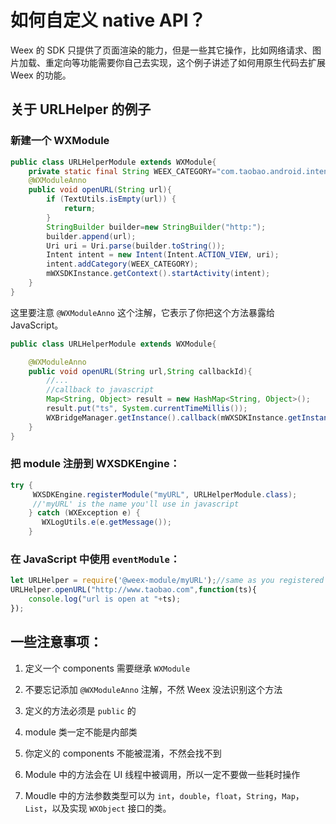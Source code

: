 # 如何自定义 native API？

Weex 的 SDK 只提供了页面渲染的能力，但是一些其它操作，比如网络请求、图片加载、重定向等功能需要你自己去实现，这个例子讲述了如何用原生代码去扩展 Weex 的功能。

## 关于 URLHelper 的例子

### 新建一个 WXModule

```java
public class URLHelperModule extends WXModule{
    private static final String WEEX_CATEGORY="com.taobao.android.intent.category.WEEX";
    @WXModuleAnno
    public void openURL(String url){
        if (TextUtils.isEmpty(url)) {
            return;
        }
        StringBuilder builder=new StringBuilder("http:");
        builder.append(url);
        Uri uri = Uri.parse(builder.toString());
        Intent intent = new Intent(Intent.ACTION_VIEW, uri);
        intent.addCategory(WEEX_CATEGORY);
        mWXSDKInstance.getContext().startActivity(intent);
    }
} 
```

这里要注意   `@WXModuleAnno` 这个注解，它表示了你把这个方法暴露给 JavaScript。

```java
public class URLHelperModule extends WXModule{

    @WXModuleAnno
    public void openURL(String url,String callbackId){
        //...
        //callback to javascript 
        Map<String, Object> result = new HashMap<String, Object>();
        result.put("ts", System.currentTimeMillis());
        WXBridgeManager.getInstance().callback(mWXSDKInstance.getInstanceId(), callbackId, result);
    }
}
```

### 把 module 注册到 WXSDKEngine：

```java
try {
     WXSDKEngine.registerModule("myURL", URLHelperModule.class);
     //'myURL' is the name you'll use in javascript
    } catch (WXException e) {
       WXLogUtils.e(e.getMessage());
    }
```

### 在 JavaScript 中使用 `eventModule`：

```javascript
let URLHelper = require('@weex-module/myURL');//same as you registered
URLHelper.openURL("http://www.taobao.com",function(ts){
    console.log("url is open at "+ts);
});
```

## 一些注意事项：

1. 定义一个 components 需要继承 `WXModule`

2. 不要忘记添加 `@WXModuleAnno` 注解，不然 Weex 没法识别这个方法

3. 定义的方法必须是 `public` 的

4. module 类一定不能是内部类

5. 你定义的 components 不能被混淆，不然会找不到

6. Module 中的方法会在 UI 线程中被调用，所以一定不要做一些耗时操作

7. Moudle 中的方法参数类型可以为 `int`，`double`，`float`，`String`，`Map`，`List`，以及实现 `WXObject` 接口的类。
